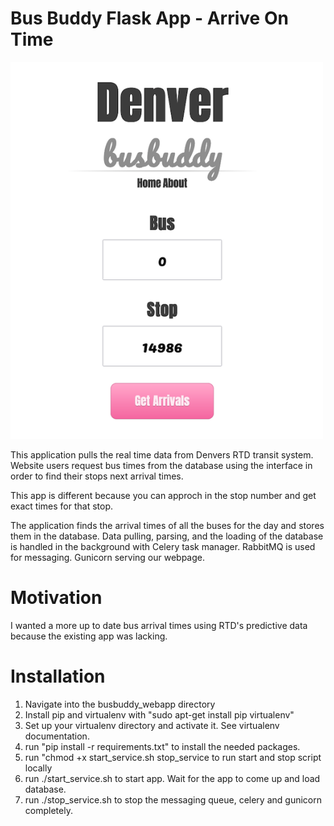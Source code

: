 # Bus Buddy Flask App - Arrive On Time

<a href="https://github.com/ispeakcomputer/busbuddy_webapp/blob/master/images/busbuddy_image.png" title="app image"><img src="https://github.com/ispeakcomputer/busbuddy_webapp/blob/master/images/busbuddy_image.png" width="500"></a>

This application pulls the real time data from Denvers RTD transit system. Website users request bus times from the database using the interface in order to find their stops next arrival times. 

This app is different because you can approch in the stop number and get exact times for that stop.

The application finds the arrival times of all the buses for the day and stores them in the database. Data pulling, parsing, and the loading of the database is handled in the background with Celery task manager. RabbitMQ is used for messaging. Gunicorn serving our webpage.

# Motivation

I wanted a more up to date bus arrival times using RTD's predictive data because the existing app was lacking.

# Installation

1. Navigate into the busbuddy_webapp directory
2. Install pip and virtualenv with "sudo apt-get install pip virtualenv"
3. Set up your virtualenv directory and activate it. See virtualenv documentation. 
4. run "pip install -r requirements.txt" to install the needed packages.
5. run "chmod +x start_service.sh stop_service to run start and stop script locally 
6. run ./start_service.sh to start app. Wait for the app to come up and load database. 
7. run ./stop_service.sh to stop the messaging queue, celery and gunicorn completely.

